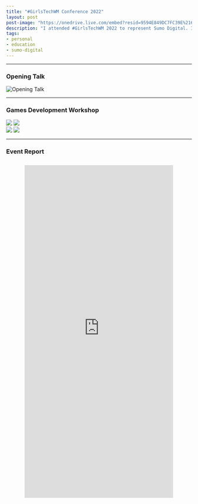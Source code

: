 ```yaml
---
title: "#GirlsTechWM Conference 2022"
layout: post
post-image: "https://onedrive.live.com/embed?resid=9594E849DC7FC39E%2161234&authkey=%21AK1idUav8Uh3KfM&width=1920&height=1634"
description: "I attended #GirlsTechWM 2022 to represent Sumo Digital. I helped run a game dev workshop with 2 colleagues, and did a talk for ~160 secondary school-aged students about how they can use their current school subjects to help them start up a portfolio for the Tech Industry."
tags:
- personal
- education
- sumo-digital
---
```


---

### Opening Talk

![Opening Talk](https://onedrive.live.com/embed?resid=9594E849DC7FC39E%2161228&authkey=%21ANERnuDu0npxD1Y&width=4500&height=3000)

---

### Games Development Workshop

<div class="row">
  <div class="column">
    <img src="https://am3pap005files.storage.live.com/y4mwncs31zsaB7PNFD4xbjytr-93j7CJs4H8tr0qqUteq0qmQq0GvOobLJa95_VkRQvKai154xUIa8hTT9Z7J53uGeY786pkqk4RylKhBhbv-f0t1yyQdliuDZ0iXwxIXzogMPdBnos6N-bdgH6eTWFrOtb9EJTsAe5TIovrC82JBuvjJPZLb8oDgj00hv5ISkl?width=660&height=440&cropmode=none">
    <img src="https://am3pap005files.storage.live.com/y4mfzDwSZ-z6PXQUzuR0BUBuNPbw03ggEgCQzkAT3jwI7u6fjEf5PHJGXm1a9-zkUMSDcWPx-WXc9xKC6xhh-59aOjH_YDWNBOb92hvFWQ5mwYKbxZ8bBemIn4Ou1mBNHL7Pa4IjQ13WN6qn9URt-u9zSmoZtO7fdV8jncdlcOgajM7SX1EFVL0xuDSgNzopL9z?width=660&height=440&cropmode=none">
  </div>
  <div class="column">
    <img src="https://am3pap005files.storage.live.com/y4mFEFDXtHazC2A3aNRQFoW-LBn0ChgfCk6UhpvMKoA-VklJNHQL90eRRfJPu6PwYRgXb_QzNEtNriv3Usa-0cewFYXrdUdjVxcUeqksKbqZjDHC_NVva6tB_yQ0unWKC1hbc9MG2cGSfr1aB5p-Lsgk9eQWQlsBY9ulDxKvfj2VF8kUBiQwTwAm5sctsu95MoD?width=660&height=440&cropmode=none">
    <img src="https://am3pap005files.storage.live.com/y4m_O-VcWprIsTIv33XqNeIy14JBHz3G7fxgMvWqRr_wKUskCaJXrNMA_Jo-ILqs7-LSfZI5U6ZhB-peC1XRyqf8Kyq6AazIngt0lRMerBZxN27F8WqBRwAHTlESUOVP2I2JxeD0aD60FtkyokuiCXie_PjUKDyhay4NBmTspYK9kux1AIpFY29O30U1vsT8Au8?width=660&height=440&cropmode=none">
  </div>
</div>

---

### Event Report

<div style="text-align: center; padding-top: 10px">
    <iframe src="https://onedrive.live.com/embed?resid=9594E849DC7FC39E%2161230&authkey=!ACESgr3jpWLe6Lk&em=2" width="80%" height="900" frameborder="0" scrolling="no"></iframe>
</div>